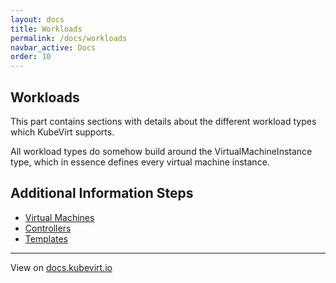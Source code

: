 ```yaml
---
layout: docs
title: Workloads
permalink: /docs/workloads
navbar_active: Docs
order: 10
---
```


## Workloads

This part contains sections with details about the different workload types which KubeVirt supports.

All workload types do somehow build around the VirtualMachineInstance type, which in essence defines every virtual machine instance.

## Additional Information Steps

- [Virtual Machines](https://kubevirt.io/user-guide/#/workloads/virtual-machines/README)
- [Controllers](https://kubevirt.io/user-guide/#/workloads/controllers/README)
- [Templates](https://kubevirt.io/user-guide/#/workloads/templates/README)

----

View on [docs.kubevirt.io](https://kubevirt.io/user-guide/#/workloads/README)
